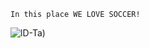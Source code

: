

~~~~
In this place WE LOVE SOCCER!
~~~~

![lD-Ta](https://www.elfutbolero.com.co/__export/1651627528898/sites/elfutboleromx/img/2022/05/03/befunky-collage_x29x_1.jpg_1169307048.jpg))




 ```html 
 
```
